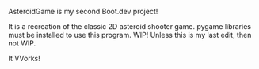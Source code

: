 AsteroidGame is my second Boot.dev project!

It is a recreation of the classic 2D asteroid shooter game.
pygame libraries must be installed to use this program.
WIP! Unless this is my last edit, then not WIP.

It VVorks!